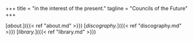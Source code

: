 +++
title = "in the interest of the present."
tagline = "Councils of the Future"
+++

[*about.*]({{< ref "about.md" >}}) 
[*discography.*]({{< ref "discography.md" >}}) 
[*library.*]({{< ref "library.md" >}}) 
<!--[*musings.*]({{< ref "musings.md" >}}) -->

